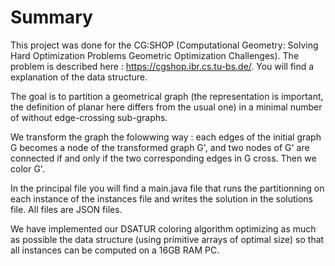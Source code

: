 # Summary

This project was done for the CG:SHOP (Computational Geometry: Solving Hard Optimization Problems Geometric Optimization Challenges). The problem is described here : https://cgshop.ibr.cs.tu-bs.de/. You will find a explanation of the data structure.

The goal is to partition a geometrical graph (the representation is important, the definition of planar here differs from the usual one) in a minimal number of without edge-crossing sub-graphs.

We transform the graph the folowwing way : each edges of the initial graph G becomes a node of the transformed graph G', and two nodes of G' are connected if and only if the two corresponding edges in G cross. Then we color G'.

In the principal file you will find a main.java file that runs the partitionning on each instance of the instances file and writes the solution in the solutions file. All files are JSON files.

We have implemented our DSATUR coloring algorithm optimizing as much as possible the data structure (using primitive arrays of optimal size) so that all instances can be computed on a 16GB RAM PC.
